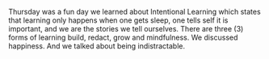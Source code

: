 Thursday was a fun day we learned about Intentional Learning which states that learning only happens when one gets sleep, one tells self it is important, and we are the stories we tell ourselves.
There are three (3) forms of learning build, redact, grow and mindfulness.
We discussed happiness.
And we talked about being indistractable.
